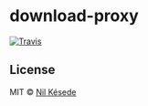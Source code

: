 # download-proxy
[![Travis](https://img.shields.io/travis/nilkesede/download-proxy.svg?style=flat-square)](https://github.com/nilkesede/download-proxy)


## License
MIT © [Nil Késede](https://nilkesede.mit-license.org)
